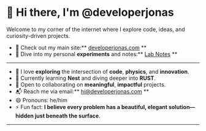 # 👋 Hi there, I'm @developerjonas

Welcome to my corner of the internet where I explore code, ideas, and curiosity-driven projects.

- 🔗 Check out my main site:** [developerjonas.com](https://developerjonas.com) **
- 🧪 Dive into my personal **experiments** and notes:** [Lab Notes](https://labnotes.developerjonas.com) **

---

- 👀 I love **exploring** the intersection of **code**, **physics**, and **innovation**.
- 🌱 Currently learning **Nest** and diving deeper into **RUST**.
- 🤝 Open to collaborating on **meaningful**, **impactful** projects.
- 📬 Reach me via email:** [hi@developerjonas.com](mailto:hi+github@developerjonas.com) **
- 😄 Pronouns: he/him
- ⚡ Fun fact: **I believe every problem has a beautiful, elegant solution—hidden just beneath the surface**.

---
